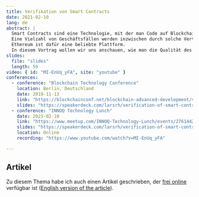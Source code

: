 ```yaml
---
title: Verifikation von Smart Contracts
date: 2021-02-10
lang: de
abstract: |
  Smart Contracts sind eine Technologie, mit der man Code auf Blockchains ausführt.
  Eine Vielzahl von Geschäftsfällen werden inzwischen durch solche Verträge abgebildet.
  Ethereum ist dafür eine beliebte Plattform.
  In diesem Vortrag wollen wir uns anschauen, wie man die Qualität des Codes sicherstellen kann.
slides:
  file: "slides"
  length: 59
video: { id: "MI-EnUq_yFA", site: "youtube" }
conferences:
  - conference: "Blockchain Technology Conference"
    location: Berlin, Deutschland
    date: 2019-11-13
    link: "https://blockchainconf.net/blockchain-advanced-development/verifikation-von-smart-contracts/"
    slides: "https://speakerdeck.com/larsrh/verification-of-smart-contracts"
  - conference: "INNOQ Technology Lunch"
    date: 2021-02-10
    link: "https://www.meetup.com/INNOQ-Technology-Lunch/events/276144224/"
    slides: "https://speakerdeck.com/larsrh/verification-of-smart-contracts-innoq-edition"
    location: Online
    recording: "https://www.youtube.com/watch?v=MI-EnUq_yFA"

---
```


## Artikel

Zu diesem Thema habe ich auch einen Artikel geschrieben, der [frei online](https://www.innoq.com/de/articles/2019/07/verifikation-von-smart-contracts/) verfügbar ist ([English version of the article](https://www.innoq.com/en/articles/2019/07/verifikation-von-smart-contracts/)).
